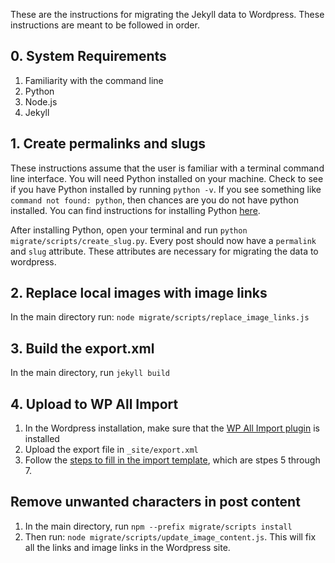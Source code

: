 These are the instructions for migrating the Jekyll data to Wordpress. These instructions
are meant to be followed in order.

## 0. System Requirements
1. Familiarity with the command line
2. Python
3. Node.js
4. Jekyll

## 1. Create permalinks and slugs
These instructions assume that the user is
familiar with a terminal command line interface.
You will need Python installed on your machine. Check to see if you have Python installed by running `python -v`. If you see something like `command not found: python`, then chances are you do not have python installed. You can find instructions for installing Python [here](https://www.python.org/downloads/).

After installing Python, open your terminal and run `python migrate/scripts/create_slug.py`. Every post should now have a `permalink` and `slug` attribute. These attributes are necessary for migrating the data to wordpress.

## 2. Replace local images with image links
In the main directory run: `node migrate/scripts/replace_image_links.js`

## 3. Build the export.xml
In the main directory, run `jekyll build` 

## 4. Upload to WP All Import
1. In the Wordpress installation, make sure that the [WP All Import plugin](https://wordpress.org/plugins/wp-all-import/) is installed
2. Upload the export file in `_site/export.xml`
3. Follow the [steps to fill in the import template](https://www.fivefilters.org/2021/how-to-migrate-a-jekyll-blog-to-wordpress/), which are stpes 5 through 7.


## Remove unwanted characters in post content
1. In the main directory, run `npm --prefix migrate/scripts install `
2. Then run: `node migrate/scripts/update_image_content.js`. This will fix all the links and image links in
   the Wordpress site.
